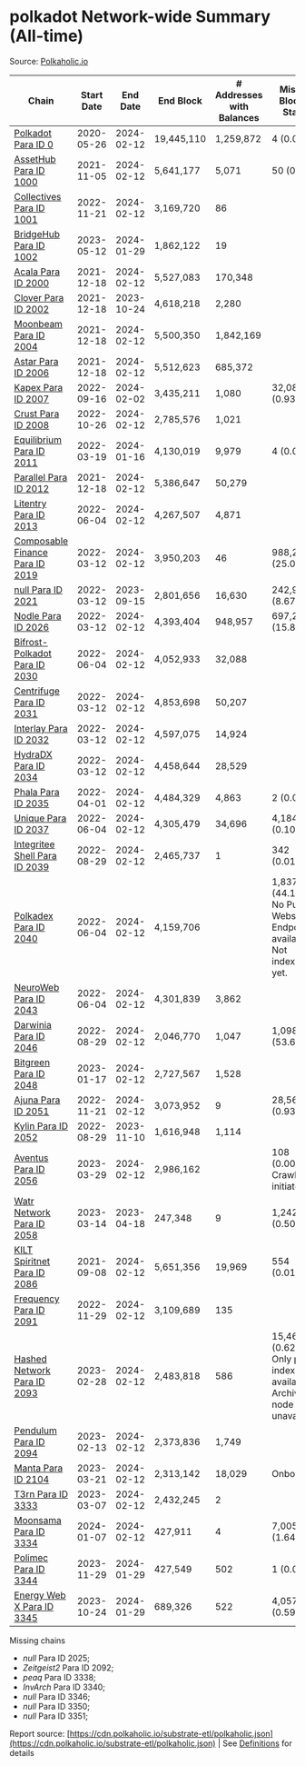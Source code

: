 # polkadot Network-wide Summary (All-time)

Source: [Polkaholic.io](https://polkaholic.io)


| Chain            | Start Date | End Date | End Block | # Addresses with Balances | Missing Blocks / Status |
| ---------------- | ---------- | ---------| --------- | ------------------------- | ----------------------- |
| [Polkadot Para ID 0](/polkadot/0-polkadot) | 2020-05-26 | 2024-02-12 | 19,445,110 |  1,259,872 | 4 (0.00%)  |
| [AssetHub Para ID 1000](/polkadot/1000-assethub) | 2021-11-05 | 2024-02-12 | 5,641,177 |  5,071 | 50 (0.00%)  |
| [Collectives Para ID 1001](/polkadot/1001-collectives) | 2022-11-21 | 2024-02-12 | 3,169,720 |  86 |    |
| [BridgeHub Para ID 1002](/polkadot/1002-bridgehub) | 2023-05-12 | 2024-01-29 | 1,862,122 |  19 |    |
| [Acala Para ID 2000](/polkadot/2000-acala) | 2021-12-18 | 2024-02-12 | 5,527,083 |  170,348 |    |
| [Clover Para ID 2002](/polkadot/2002-clover) | 2021-12-18 | 2023-10-24 | 4,618,218 |  2,280 |    |
| [Moonbeam Para ID 2004](/polkadot/2004-moonbeam) | 2021-12-18 | 2024-02-12 | 5,500,350 |  1,842,169 |    |
| [Astar Para ID 2006](/polkadot/2006-astar) | 2021-12-18 | 2024-02-12 | 5,512,623 |  685,372 |    |
| [Kapex Para ID 2007](/polkadot/2007-kapex) | 2022-09-16 | 2024-02-02 | 3,435,211 |  1,080 | 32,085 (0.93%)  |
| [Crust Para ID 2008](/polkadot/2008-crust) | 2022-10-26 | 2024-02-12 | 2,785,576 |  1,021 |    |
| [Equilibrium Para ID 2011](/polkadot/2011-equilibrium) | 2022-03-19 | 2024-01-16 | 4,130,019 |  9,979 | 4 (0.00%)  |
| [Parallel Para ID 2012](/polkadot/2012-parallel) | 2021-12-18 | 2024-02-12 | 5,386,647 |  50,279 |    |
| [Litentry Para ID 2013](/polkadot/2013-litentry) | 2022-06-04 | 2024-02-12 | 4,267,507 |  4,871 |    |
| [Composable Finance Para ID 2019](/polkadot/2019-composable) | 2022-03-12 | 2024-02-12 | 3,950,203 |  46 | 988,228 (25.02%)  |
| [null Para ID 2021](/polkadot/2021-efinity) | 2022-03-12 | 2023-09-15 | 2,801,656 |  16,630 | 242,949 (8.67%)  |
| [Nodle Para ID 2026](/polkadot/2026-nodle) | 2022-03-12 | 2024-02-12 | 4,393,404 |  948,957 | 697,249 (15.87%)  |
| [Bifrost-Polkadot Para ID 2030](/polkadot/2030-bifrost) | 2022-06-04 | 2024-02-12 | 4,052,933 |  32,088 |    |
| [Centrifuge Para ID 2031](/polkadot/2031-centrifuge) | 2022-03-12 | 2024-02-12 | 4,853,698 |  50,207 |    |
| [Interlay Para ID 2032](/polkadot/2032-interlay) | 2022-03-12 | 2024-02-12 | 4,597,075 |  14,924 |    |
| [HydraDX Para ID 2034](/polkadot/2034-hydradx) | 2022-03-12 | 2024-02-12 | 4,458,644 |  28,529 |    |
| [Phala Para ID 2035](/polkadot/2035-phala) | 2022-04-01 | 2024-02-12 | 4,484,329 |  4,863 | 2 (0.00%)  |
| [Unique Para ID 2037](/polkadot/2037-unique) | 2022-06-04 | 2024-02-12 | 4,305,479 |  34,696 | 4,184 (0.10%)  |
| [Integritee Shell Para ID 2039](/polkadot/2039-integritee) | 2022-08-29 | 2024-02-12 | 2,465,737 |  1 | 342 (0.01%)  |
| [Polkadex Para ID 2040](/polkadot/2040-polkadex) | 2022-06-04 | 2024-02-12 | 4,159,706 |   | 1,837,152 (44.17%) No Public Websocket Endpoint available: Not indexing yet. |
| [NeuroWeb Para ID 2043](/polkadot/2043-neuroweb) | 2022-06-04 | 2024-02-12 | 4,301,839 |  3,862 |    |
| [Darwinia Para ID 2046](/polkadot/2046-darwinia) | 2022-08-29 | 2024-02-12 | 2,046,770 |  1,047 | 1,098,047 (53.65%)  |
| [Bitgreen Para ID 2048](/polkadot/2048-bitgreen) | 2023-01-17 | 2024-02-12 | 2,727,567 |  1,528 |    |
| [Ajuna Para ID 2051](/polkadot/2051-ajuna) | 2022-11-21 | 2024-02-12 | 3,073,952 |  9 | 28,565 (0.93%)  |
| [Kylin Para ID 2052](/polkadot/2052-kylin) | 2022-08-29 | 2023-11-10 | 1,616,948 |  1,114 |    |
| [Aventus Para ID 2056](/polkadot/2056-aventus) | 2023-03-29 | 2024-02-12 | 2,986,162 |   | 108 (0.00%) Crawling initiated |
| [Watr Network Para ID 2058](/polkadot/2058-watr) | 2023-03-14 | 2023-04-18 | 247,348 |  9 | 1,242 (0.50%)  |
| [KILT Spiritnet Para ID 2086](/polkadot/2086-kilt) | 2021-09-08 | 2024-02-12 | 5,651,356 |  19,969 | 554 (0.01%)  |
| [Frequency Para ID 2091](/polkadot/2091-frequency) | 2022-11-29 | 2024-02-12 | 3,109,689 |  135 |    |
| [Hashed Network Para ID 2093](/polkadot/2093-hashed) | 2023-02-28 | 2024-02-12 | 2,483,818 |  586 | 15,464 (0.62%) Only partial index available: Archive node unavailable |
| [Pendulum Para ID 2094](/polkadot/2094-pendulum) | 2023-02-13 | 2024-02-12 | 2,373,836 |  1,749 |    |
| [Manta Para ID 2104](/polkadot/2104-manta) | 2023-03-21 | 2024-02-12 | 2,313,142 |  18,029 |   Onboarding |
| [T3rn Para ID 3333](/polkadot/3333-t3rn) | 2023-03-07 | 2024-02-12 | 2,432,245 |  2 |    |
| [Moonsama Para ID 3334](/polkadot/3334-moonsama) | 2024-01-07 | 2024-02-12 | 427,911 |  4 | 7,005 (1.64%)  |
| [Polimec Para ID 3344](/polkadot/3344-polimec) | 2023-11-29 | 2024-01-29 | 427,549 |  502 | 1 (0.00%)  |
| [Energy Web X Para ID 3345](/polkadot/3345-energywebx) | 2023-10-24 | 2024-01-29 | 689,326 |  522 | 4,057 (0.59%)  |

Missing chains


* *null* Para ID 2025; 
* *Zeitgeist2* Para ID 2092; 
* *peaq* Para ID 3338; 
* *InvArch* Para ID 3340; 
* *null* Para ID 3346; 
* *null* Para ID 3350; 
* *null* Para ID 3351; 

Report source: [https://cdn.polkaholic.io/substrate-etl/polkaholic.json](https://cdn.polkaholic.io/substrate-etl/polkaholic.json) | See [Definitions](/DEFINITIONS.md) for details
